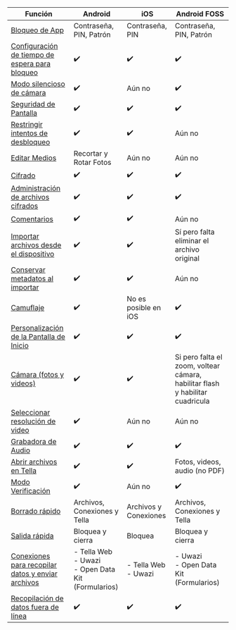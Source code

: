 
| **Función** | **Android**| **iOS** | **Android FOSS** |
|------|------|-----|-----|
|[Bloqueo de App](/features#app-lock)| Contraseña, PIN, Patrón|Contraseña, PIN | Contraseña, PIN, Patrón |
|[Configuración de tiempo de espera para bloqueo](/features#lock-timeout-configuration)| ✔️| ✔️| ✔️ |
|[Modo silencioso de cámara](/features#camera-silent-mode)| ✔️| Aún no| ✔️ |
| [Seguridad de Pantalla](/features#screen-security)| ✔️| ✔️| ✔️ |
| [Restringir intentos de desbloqueo](features#restrict-unlocking-attempts)| ✔️| ✔️| Aún no |
| [Editar Medios](/features#edit-media)| Recortar y Rotar Fotos| Aún no| Aún no |
| [Cifrado](/features#encryption)| ✔️| ✔️| ✔️ |
| [Administración de archivos cifrados](/features#file-management)| ✔️ | ✔️ | ✔️ |
| [Comentarios](/features#feedback) | ✔️ | ✔️ | Aún no |
| [Importar archivos desde el dispositivo](/features#import-files-from-device)| ✔️ | ✔️ | Sí pero falta eliminar el archivo original |
| [Conservar metadatos al importar](/features#preserve-metadata-when-importing)| ✔️ | ✔️ | Aún no |
| [Camuflaje](/features#camouflage) | ✔️ | No es posible en iOS | ✔️ |
| [Personalización de la Pantalla de Inicio](/features#homescreen-customization) | ✔️ | ✔️ | ✔️ |
| [Cámara (fotos y videos)](/features#camera-photos-and-videos) | ✔️ | ✔️ | Si pero falta el zoom, voltear cámara, habilitar flash y habilitar cuadricula |
| [Seleccionar resolución de video](/features#select-video-resolution) | ✔️ | Aún no | Aún no |
| [Grabadora de Audio](/features#audio-recorder)| ✔️ | ✔️ | ✔️ |
| [Abrir archivos en Tella](/features#open-files-in-tella)| ✔️ | ✔️ | Fotos, videos, audio (no PDF) |
| [Modo Verificación](/features#verification-mode)| ✔️ | Aún no | ✔️ |
| [Borrado rápido](/features#quick-delete)| Archivos, Conexiones y Tella | Archivos y Conexiones  | Archivos, Conexiones y Tella |
| [Salida rápida](/features#quick-exit)| Bloquea y cierra | Bloquea  | Bloquea y cierra  |
| [Conexiones para recopilar datos y enviar archivos](/features#connecting-to-servers) | - Tella Web <br />- Uwazi <br />- Open Data Kit (Formularios) | - Tella Web <br />- Uwazi  | - Uwazi <br />- Open Data Kit (Formularios)  |
| [Recopilación de datos fuera de línea](/features#offline-data-collection) | ✔️ | ✔️ |  ✔️ |
